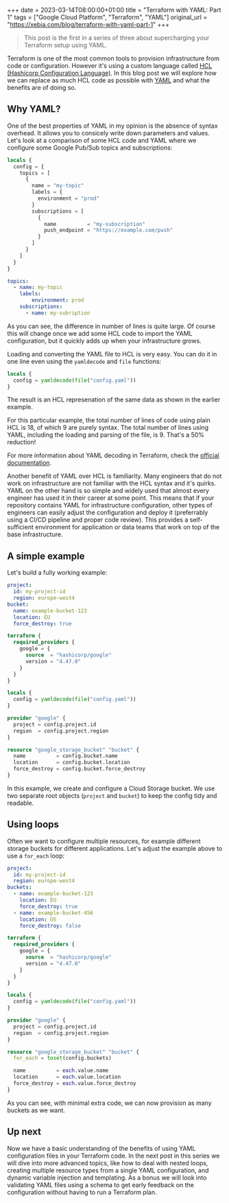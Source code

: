 +++ 
date = 2023-03-14T08:00:00+01:00
title = "Terraform with YAML: Part 1"
tags = ["Google Cloud Platform", "Terraform", "YAML"]
original_url = "https://xebia.com/blog/terraform-with-yaml-part-1"
+++

> This post is the first in a series of three about supercharging your Terraform setup using YAML.

Terraform is one of the most common tools to provision infrastructure from code or configuration.
However it's using a custom language called [HCL (Hashicorp Configuration Language)](https://github.com/hashicorp/hcl).
In this blog post we will explore how we can replace as much HCL code as possible with [YAML](https://yaml.org) and what the benefits are of doing so.

## Why YAML?

One of the best properties of YAML in my opinion is the absence of syntax overhead.
It allows you to consicely write down parameters and values.
Let's look at a comparison of some HCL code and YAML where we configure some Google Pub/Sub topics and subscriptions:

```terraform
locals {
  config = {
    topics = [
      {
        name = "my-topic"
        labels = {
          environment = "prod"
        }
        subscriptions = [
          {
            name          = "my-subscription"
            push_endpoint = "https://example.com/push"
          }
        ]
      }
    ]
  }
}
```

```yaml
topics:
  - name: my-topic
    labels:
        environment: prod
    subscriptions:
      - name: my-subription
```

As you can see, the difference in number of lines is quite large.
Of course this will change once we add some HCL code to import the YAML configuration, but it quickly adds up when your infrastructure grows.

Loading and converting the YAML file to HCL is very easy.
You can do it in one line even using the `yamldecode` and `file` functions:

```terraform
locals {
  config = yamldecode(file("config.yaml"))
}
```

The result is an HCL represenation of the same data as shown in the earlier example.

For this particular example, the total number of lines of code using plain HCL is 18, of which 9 are purely syntax.
The total number of lines using YAML, including the loading and parsing of the file, is 9.
That's a 50% reduction!

For more information about YAML decoding in Terraform, check the [official documentation](https://developer.hashicorp.com/terraform/language/functions/yamldecode).

Another benefit of YAML over HCL is familiarity.
Many engineers that do not work on infrastructure are not familiar with the HCL syntax and it's quirks.
YAML on the other hand is so simple and widely used that almost every engineer has used it in their career at some point.
This means that if your repository contains YAML for infrastructure configuration, other types of engineers can easily adjust the configuration and deploy it (preferrably using a CI/CD pipeline and proper code review).
This provides a self-sufficient environment for application or data teams that work on top of the base infrastructure.

## A simple example

Let's build a fully working example:

```yaml
project:
  id: my-project-id
  region: europe-west4
bucket:
  name: example-bucket-123
  location: EU
  force_destroy: true
```

```terraform
terraform {
  required_providers {
    google = {
      source  = "hashicorp/google"
      version = "4.47.0"
    }
  }
}

locals {
  config = yamldecode(file("config.yaml"))
}

provider "google" {
  project = config.project.id
  region  = config.project.region
}

resource "google_storage_bucket" "bucket" {
  name          = config.bucket.name
  location      = config.bucket.location
  force_destroy = config.bucket.force_destroy
}
```

In this example, we create and configure a Cloud Storage bucket.
We use two separate root objects (`project` and `bucket`) to keep the config tidy and readable.

## Using loops

Often we want to configure multiple resources, for example different storage buckets for different applications.
Let's adjust the example above to use a `for_each` loop:

```yaml
project:
  id: my-project-id
  region: europe-west4
buckets:
  - name: example-bucket-123
    location: EU
    force_destroy: true
  - name: example-bucket-456
    location: US
    force_destroy: false
```

```terraform
terraform {
  required_providers {
    google = {
      source  = "hashicorp/google"
      version = "4.47.0"
    }
  }
}

locals {
  config = yamldecode(file("config.yaml"))
}

provider "google" {
  project = config.project.id
  region  = config.project.region
}

resource "google_storage_bucket" "bucket" {
  for_each = toset(config.buckets)

  name          = each.value.name
  location      = each.value.location
  force_destroy = each.value.force_destroy
}
```

As you can see, with minimal extra code, we can now provision as many buckets as we want.

## Up next

Now we have a basic understanding of the benefits of using YAML configuration files in your Terraform code.
In the next post in this series we will dive into more advanced topics, like how to deal with nested loops, creating multiple resource types from a single YAML configuration, and dynamic variable injection and templating.
As a bonus we will look into validating YAML files using a schema to get early feedback on the configuration without having to run a Terraform plan.
